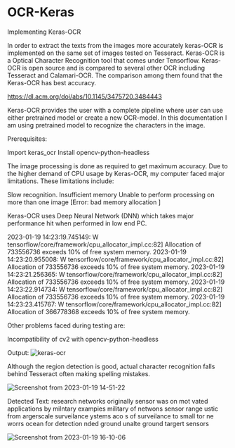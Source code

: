 # OCR-Keras

Implementing Keras-OCR

In order to extract the texts from the images more accurately keras-OCR is implemented on the same set of images tested on Tesseract. Keras-OCR is a Optical Character Recognition tool that comes under Tensorflow. Keras-OCR is open source and is compared to several other OCR including Tesseract and Calamari-OCR. The comparison among them found that the Keras-OCR has best accuracy. 

https://dl.acm.org/doi/abs/10.1145/3475720.3484443

Keras-OCR provides the user with a complete pipeline where user can use either pretrained model or create a new OCR-model. In this documentation I am using pretrained model to recognize the characters in the image.

Prerequisites:

Import keras_ocr
Install opencv-python-headless

The image processing is done as required to get maximum accuracy. Due to the higher demand of CPU usage by Keras-OCR, my computer faced major limitations. These limitations include:

Slow recognition.
Insufficient memory
Unable to perform processing on more than one image [Error: bad memory allocation ]

Keras-OCR uses Deep Neural Network (DNN) which takes major performance hit when performed in low end PC.

2023-01-19 14:23:19.745149: W tensorflow/core/framework/cpu_allocator_impl.cc:82] Allocation of 733556736 exceeds 10% of free system memory.
2023-01-19 14:23:20.955008: W tensorflow/core/framework/cpu_allocator_impl.cc:82] Allocation of 733556736 exceeds 10% of free system memory.
2023-01-19 14:23:21.256365: W tensorflow/core/framework/cpu_allocator_impl.cc:82] Allocation of 733556736 exceeds 10% of free system memory.
2023-01-19 14:23:22.914734: W tensorflow/core/framework/cpu_allocator_impl.cc:82] Allocation of 733556736 exceeds 10% of free system memory.
2023-01-19 14:23:23.415767: W tensorflow/core/framework/cpu_allocator_impl.cc:82] Allocation of 366778368 exceeds 10% of free system memory.

Other problems faced during testing are:

Incompatibility of cv2 with opencv-python-headless

Output:
![keras-ocr](https://user-images.githubusercontent.com/99968233/213422070-bba0a1bd-dd3b-4436-8648-e7b931a65bed.png)

Although the region detection is good, actual character recognition falls behind Tesseract often making spelling mistakes. 

![Screenshot from 2023-01-19 14-51-22](https://user-images.githubusercontent.com/99968233/213422089-d219ba89-5c69-4c56-8fbc-239a88dd6de9.png)

Detected Text: 
research
networks
originally
sensor
was
on
mot
vated
applications
by
milntary
exampies
military
of
netwons
sensor
range
ustic
from
argerscale
surveilance
ystems
aco
s
of
surveilance
to
small
tor
ne
worrs
ocean
for
detection
nded
ground
unalte
ground
targert
sensors

![Screenshot from 2023-01-19 16-10-06](https://user-images.githubusercontent.com/99968233/213422096-21910617-f0dc-418c-9b9f-b317a9699eb5.png)
